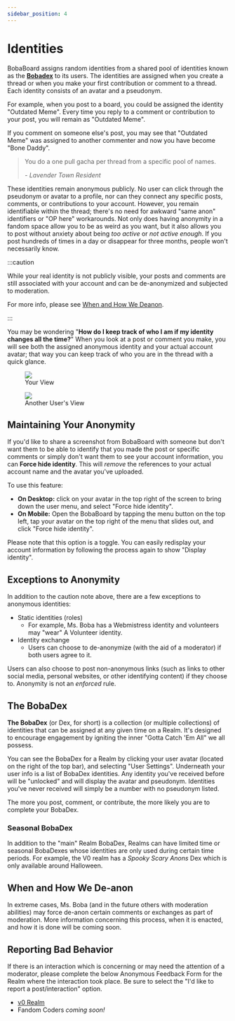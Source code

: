 ```yaml
---
sidebar_position: 4
---
```


# Identities

BobaBoard assigns random identities from a shared pool of identities known as
the [**Bobadex**](#the-bobadex) to its users. The identities are assigned when
you create a thread or when you make your first contribution or comment to a
thread. Each identity consists of an avatar and a pseudonym.

For example, when you post to a board, you could be assigned the identity
"Outdated Meme". Every time you reply to a comment or contribution to your post,
you will remain as "Outdated Meme".

If you comment on someone else's post, you may see that "Outdated Meme" was
assigned to another commenter and now you have become "Bone Daddy".

<blockquote>You do a one pull gacha per thread from a specific pool of names.

<cite>- Lavender Town Resident</cite></blockquote>

These identities remain anonymous publicly. No user can click through the
pseudonym or avatar to a profile, nor can they connect any specific posts,
comments, or contributions to your account. However, you remain identifiable
within the thread; there's no need for awkward "same anon" identifiers or "OP
here" workarounds. Not only does having anonymity in a fandom space allow you to
be as weird as you want, but it also allows you to post without anxiety about
being _too active_ or _not active enough_. If you post hundreds of times in a
day or disappear for three months, people won't necessarily know.

:::caution

While your real identity is not publicly visible, your posts and comments are
still associated with your account and can be de-anonymized and subjected to
moderation.

For more info, please see [When and How We Deanon](#when-and-how-we-deanon).

:::

You may be wondering "**How do I keep track of who I am if my identity changes
all the time?**" When you look at a post or comment you make, you will see both
the assigned anonymous identity and your actual account avatar; that way you can
keep track of who you are in the thread with a quick glance.

<figure><img src="\img\userguide\youridentity.png" />
<figcaption>Your View</figcaption>
</figure>

<figure><img src="\img\userguide\otherusers.png" />
<figcaption>Another User's View</figcaption>
</figure>

## Maintaining Your Anonymity

If you'd like to share a screenshot from BobaBoard with someone but don't want
them to be able to identify that you made the post or specific comments or
simply don't want them to see your account information, you can **Force hide
identity**. This will _remove_ the references to your actual account name and
the avatar you've uploaded.

To use this feature:

- **On Desktop:** click on your avatar in the top right of the screen to bring
  down the user menu, and select "Force hide identity".
- **On Mobile:** Open the BobaBoard by tapping the menu button on the top left,
  tap your avatar on the top right of the menu that slides out, and click "Force
  hide identity".

Please note that this option is a toggle. You can easily redisplay your account
information by following the process again to show "Display identity".

## Exceptions to Anonymity

In addition to the caution note above, there are a few exceptions to anonymous
identities:

- Static identities (roles)
  - For example, Ms. Boba has a Webmistress identity and volunteers may "wear" A
    Volunteer identity.
- Identity exchange
  - Users can choose to de-anonymize (with the aid of a moderator) if both users
    agree to it.

Users can also choose to post non-anonymous links (such as links to other social
media, personal websites, or other identifying content) if they choose to.
Anonymity is not an _enforced_ rule.

## The BobaDex

**The BobaDex** (or Dex, for short) is a collection (or multiple collections) of
identities that can be assigned at any given time on a Realm. It's designed to
encourage engagement by igniting the inner "Gotta Catch 'Em All" we all possess.

You can see the BobaDex for a Realm by clicking your user avatar (located on the
right of the top bar), and selecting "User Settings". Underneath your user info
is a list of BobaDex identities. Any identity you've received before will be
"unlocked" and will display the avatar and pseudonym. Identities you've never
received will simply be a number with no pseudonym listed.

The more you post, comment, or contribute, the more likely you are to complete
your BobaDex.

### Seasonal BobaDex

In addition to the "main" Realm BobaDex, Realms can have limited time or
seasonal BobaDexes whose identities are only used during certain time periods.
For example, the V0 realm has a _Spooky Scary Anons_ Dex which is only available
around Halloween.

## When and How We De-anon

In extreme cases, Ms. Boba (and in the future others with moderation abilities)
may force de-anon certain comments or exchanges as part of moderation. More
information concerning this process, when it is enacted, and how it is done will
be coming soon.

## Reporting Bad Behavior

If there is an interaction which is concerning or may need the attention of a
moderator, please complete the below Anonymous Feedback Form for the Realm where
the interaction took place. Be sure to select the "I'd like to report a
post/interaction" option.

- [v0 Realm](https://docs.google.com/forms/d/e/1FAIpQLSfyMENg9eDNmRj-jIvIG5_ElJFwpGZ_VPvzAskarqu5kf0MSA/viewform)
- Fandom Coders _coming soon!_ <!-- ADD LINK -->
